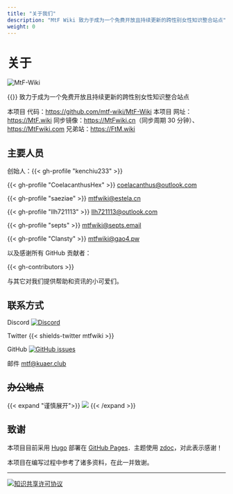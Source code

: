 ```yaml
---
title: "关于我们"
description: "MtF Wiki 致力于成为一个免费开放且持续更新的跨性别女性知识整合站点"
weight: 0
---
```


<link rel="stylesheet" href="https://cdn.jsdelivr.net/npm/bootstrap-icons@1.5.0/font/bootstrap-icons.css">

# 关于

![MtF-Wiki](/new/mtf-wiki-long.svg)

{{<mtf-wiki>}} 致力于成为一个免费开放且持续更新的跨性别女性知识整合站点

本项目 <i class="bi bi-github"></i> 代码：<https://github.com/mtf-wiki/MtF-Wiki>
本项目 <i class="bi bi-link-45deg"></i> 网址：<https://MtF.wiki>
<i class="bi bi-link-45deg"></i> 同步镜像：<https://MtFwiki.cn>（同步周期 30 分钟）、<https://MtFwiki.com>
兄弟站：<https://FtM.wiki>

## 主要人员

创始人：{{< gh-profile "kenchiu233" >}}

{{< gh-profile "CoelacanthusHex" >}}&nbsp;<coelacanthus@outlook.com>

{{< gh-profile "saeziae" >}}&nbsp;<mtfwiki@estela.cn>

{{< gh-profile "llh721113" >}}&nbsp;<llh721113@outlook.com>

{{< gh-profile "septs" >}}&nbsp;<mtfwiki@septs.email>

{{< gh-profile "Clansty" >}}&nbsp;<mtfwiki@gao4.pw>

以及感谢所有 GitHub 贡献者：

{{< gh-contributors >}}

与其它对我们提供帮助和资讯的小可爱们。

## 联系方式

Discord [![Discord][badge-discord]](https://233.plus/discord)

Twitter {{< shields-twitter mtfwiki >}}

GitHub [![GitHub issues][badge-github]](https://github.com/mtf-wiki/MtF-Wiki/issues/new)

邮件 <mtf@kuaer.club>

[badge-discord]: https://img.shields.io/discord/883004164760801320?style=flat-square
[badge-github]: https://img.shields.io/github/issues/mtf-wiki/MtF-Wiki?style=flat-square

## ~~办公地点~~
{{< expand "谨慎展开">}}
![](/images/33cll.png)
{{< /expand >}}
## 致谢

本项目目前采用 [Hugo][hugo-url] 部署在 [GitHub Pages][pages-url]．主题使用 [zdoc][zdoc-url]，对此表示感谢！

本项目在编写过程中参考了诸多资料，在此一并致谢。

---

[![知识共享许可协议](https://i.creativecommons.org/l/by-sa/4.0/88x31.png)](https://creativecommons.org/licenses/by-sa/4.0/)

[hugo-url]: https://github.com/gohugoio/hugo
[zdoc-url]: https://github.com/zzossig/hugo-theme-zdoc
[pages-url]: https://pages.github.com
